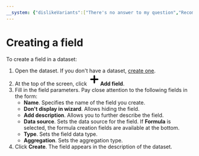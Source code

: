 ```yaml
---
__system: {"dislikeVariants":["There's no answer to my question","Recommendations aren't helpful","Content does not match the title","Other"]}
---
```

# Creating a field

To create a field in a dataset:
1. Open the dataset. If you don't have a dataset, [create one](create.md).
1. At the top of the screen, click ![image](../../../_assets/plus-sign.svg)**Add field**.
1. Fill in the field parameters. Pay close attention to the following fields in the form:
   - **Name**. Specifies the name of the field you create.
   - **Don't display in wizard**. Allows hiding the field.
   - **Add description**. Allows you to further describe the field.
   - **Data source**. Sets the data source for the field. If **Formula** is selected, the formula creation fields are available at the bottom.
   - **Type**. Sets the field data type.
   - **Aggregation**. Sets the aggregation type.
1. Click **Create**. The field appears in the description of the dataset.
